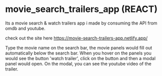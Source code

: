 # movie_search_trailers_app (REACT)
Its a movie search &amp; watch trailers app i made by consuming the API from omdb and youtube.

check out the site here https://movie-search-trailers-app.netlify.app/

Type the movie name on the search bar, the movie panels would fill out automatically below the search bar.
When you hover on the panels you would see the button 'watch trailer', click on the button and then a modal panel would open.
On the modal, you can see the youtube video of the trailer.
